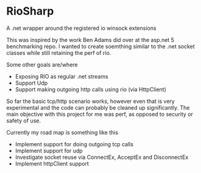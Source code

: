 # RioSharp
A .net wrapper around the registered io winsock extensions

This was inspired by the work Ben Adams did over at the asp.net 5 benchmarking repo. I wanted to create soemthing similar to the .net socket classes while still retaining the perf of rio.

Some other goals are/where

* Exposing RIO as regular .net streams
* Support Udp
* Support making outgoing http calls using rio (via HttpClient)

So far the basic tcp/http scenario works, however even that is very experimental and the code can probably be cleaned up significantly. The main objective with this project for me was perf, as opposed to security or safety of use.

Currently my road map is something like this

* Implement support for doing outgoing tcp calls
* Implement support for udp
* Investigate socket reuse via ConnectEx, AcceptEx and DisconnectEx
* Implement httpClient support
